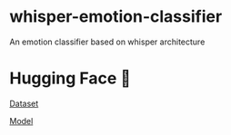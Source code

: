 # whisper-emotion-classifier
An emotion classifier based on whisper architecture

# Hugging Face 🤗 

[Dataset](https://huggingface.co/datasets/nixiieee/dusha_balanced)

[Model](https://huggingface.co/nixiieee/whisper-small-emotion-classifier-dusha)
